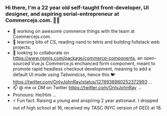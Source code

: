 ### Hi there, I'm a 22 year old self-taught front-developer, UI designer, and aspiring serial-entrepreneur at Commercejs.com. 👋🏽



- 🔭 working on awesome commerce things with the team at Commercejs.com.
- 🌱 learning bits of CS, reading nand to tetris and building fullstack web projects.
- 👯 looking to collaborate on https://www.npmjs.com/package/commerce-components, an open-sourced Vue.js Commerce.js enchanced form component, meant to promote rapid headless checkout development, meaning to add a default UI mode using Tailwindcss, hence this 🐦 https://twitter.com/OnlyJohnRay/status/1278938980252372993  ...
- 📫 @ me or DM on Twitter https://twitter.com/OnlyJohnRay ...
-  Pronouns: He/Him ...
- ⚡ Fun fact: Raising a young and anspiring 2 year astronaut. I dropped out of high school at 16, received my TASC (NYC version of GED) at 18.

